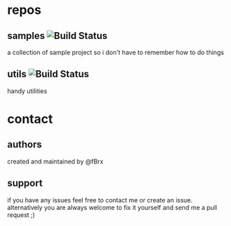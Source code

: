 # repos

## samples ![Build Status](https://travis-ci.org/fBrx/samples.png)
a collection of sample project so i don't have to remember how to do things

## utils ![Build Status](https://travis-ci.org/fBrx/utils.png)
handy utilities

# contact

## authors
created and maintained by @fBrx

## support
if you have any issues feel free to contact me or create an issue. alternatively you are always welcome to fix it yourself and send me a pull request ;)
